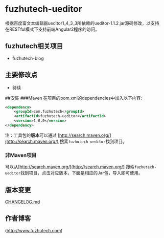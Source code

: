 # fuzhutech-ueditor
根据百度富文本编辑器ueditor1_4_3_3所依赖的ueditor-1.1.2.jar源码修改，以支持在RESTful模式下支持前端Angular2程序的访问。

## fuzhutech相关项目
* fuzhutech-blog


## 主要修改点
* 待续

##安装
###Maven
在项目的pom.xml的dependencies中加入以下内容:
```xml
<dependency>
    <groupId>com.fuzhutech</groupId>
    <artifactId>fuzhutech-ueditor</artifactId>
    <version>1.0.0</version>
</dependency>
```
注：工具包的**版本**可以通过 [http://search.maven.org/](http://search.maven.org/) 搜索`fuzhutech-ueditor`找到项目。

### 非Maven项目
可以从[http://search.maven.org/](http://search.maven.org/) 搜索`fuzhutech-ueditor`找到项目，点击对应版本，下面是相应的Jar包，导入即可使用。


## 版本变更

[CHANGELOG.md](https://github.com/fuzhutech/fuzhutech-ueditor/blob/master/CHANGELOG.md)


## 作者博客
  (http://www.fuzhutech.com)
